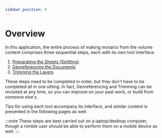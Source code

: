 ```yaml
---
sidebar_position: 0
---
```


# Overview

In this application, the entire process of making mosaics from the volume content comprises three sequential steps, each with its own tool interface:

1. [Preparating the Sheets (Splitting)](/docs/making-the-mosaics/preparation)
2. [Georeferencing the Documents](/docs/making-the-mosaics/georeferencing)
3. [Trimming the Layers](/docs/making-the-mosaics/trimming)

These steps need to be completed in order, but they don't have to be completed all in one sitting. In fact, Georeferencing and Trimming can be revisited at any time, so you can improve on your past work, or build from someone else's.

Tips for using each tool accompany its interface, and similar content is presented in the following pages as well.

:::note
These steps are best carried out on a laptop/desktop computer, though a nimble user *should* be able to perform them on a mobile device as well.
:::